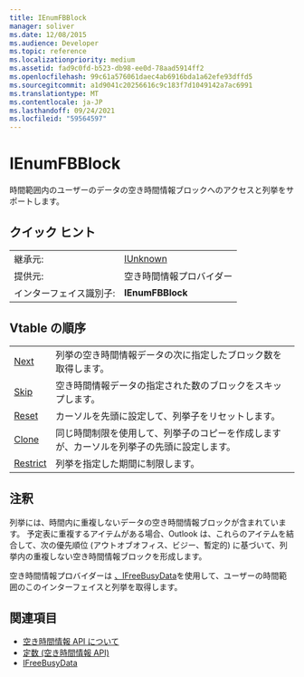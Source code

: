 ```yaml
---
title: IEnumFBBlock
manager: soliver
ms.date: 12/08/2015
ms.audience: Developer
ms.topic: reference
ms.localizationpriority: medium
ms.assetid: fad9c0fd-b523-db98-ee0d-78aad5914ff2
ms.openlocfilehash: 99c61a576061daec4ab6916bda1a62efe93dffd5
ms.sourcegitcommit: a1d9041c20256616c9c183f7d1049142a7ac6991
ms.translationtype: MT
ms.contentlocale: ja-JP
ms.lasthandoff: 09/24/2021
ms.locfileid: "59564597"
---
```

# <a name="ienumfbblock"></a>IEnumFBBlock

時間範囲内のユーザーのデータの空き時間情報ブロックへのアクセスと列挙をサポートします。
  
## <a name="quick-info"></a>クイック ヒント

|||
|:-----|:-----|
|継承元:  <br/> |[IUnknown](https://msdn.microsoft.com/library/33f1d79a-33fc-4ce5-a372-e08bda378332%28Office.15%29.aspx) <br/> |
|提供元:  <br/> |空き時間情報プロバイダー  <br/> |
|インターフェイス識別子:  <br/> |**IEnumFBBlock** <br/> |
   
## <a name="vtable-order"></a>Vtable の順序

|||
|:-----|:-----|
|[Next](ienumfbblock-next.md) <br/> |列挙の空き時間情報データの次に指定したブロック数を取得します。  <br/> |
|[Skip](ienumfbblock-skip.md) <br/> |空き時間情報データの指定された数のブロックをスキップします。  <br/> |
|[Reset](ienumfbblock-reset.md) <br/> |カーソルを先頭に設定して、列挙子をリセットします。  <br/> |
|[Clone](ienumfbblock-clone.md) <br/> |同じ時間制限を使用して、列挙子のコピーを作成しますが、カーソルを列挙子の先頭に設定します。  <br/> |
|[Restrict](ienumfbblock-restrict.md) <br/> |列挙を指定した期間に制限します。  <br/> |
   
## <a name="remarks"></a>注釈

列挙には、時間内に重複しないデータの空き時間情報ブロックが含まれています。 予定表に重複するアイテムがある場合、Outlook は、これらのアイテムを結合して、次の優先順位 (アウトオブオフィス、ビジー、暫定的) に基づいて、列挙内の重複しない空き時間情報ブロックを形成します。
  
空き時間情報プロバイダーは [、IFreeBusyData](ifreebusydata.md)を使用して、ユーザーの時間範囲のこのインターフェイスと列挙を取得します。
  
## <a name="see-also"></a>関連項目

- [空き時間情報 API について](about-the-free-busy-api.md)  
- [定数 (空き時間情報 API)](constants-free-busy-api.md)  
- [IFreeBusyData](ifreebusydata.md)

